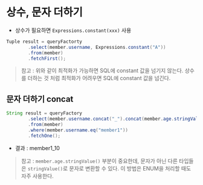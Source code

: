 # 상수, 문자 더하기
- 상수가 필요하면 `Expressions.constant(xxx)` 사용
```java
Tuple result = queryFactorty
        .select(member.username, Expressions.constant("A"))
        .from(member)
        .fetchFirst();
```
> 참고 : 위와 같이 최적화가 가능하면 SQL에 constant 값을 넘기지 않는다.
> 상수를 더하는 것 처럼 최적화가 어려우면 SQL에 constant 값을 넘긴다.

## 문자 더하기 concat
```java
String result = queryFactory
        .select(member.username.concat("_").concat(member.age.stringValue()))
        .from(member)
        .where(member.username.eq("member1"))
        .fetchOne();
```
- 결과 : member1_10
> 참고 : `member.age.stringValue()` 부분이 중요한데, 문자가 아닌 다른 타입들은 
> `stringValue()`로 문자로 변환할 수 있다. 이 방법은 ENUM을 처리할 때도 자주 사용한다.
